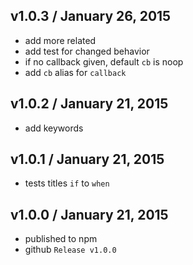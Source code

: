 

## v1.0.3 / January 26, 2015
- add more related
- add test for changed behavior
- if no callback given, default `cb` is noop
- add `cb` alias for `callback`

## v1.0.2 / January 21, 2015
- add keywords

## v1.0.1 / January 21, 2015
- tests titles `if` to `when`

## v1.0.0 / January 21, 2015
- published to npm
- github  `Release v1.0.0`